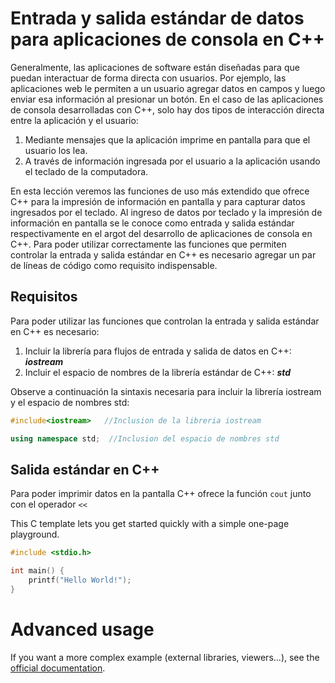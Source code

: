# Entrada y salida estándar de datos para aplicaciones de consola en C++

Generalmente, las aplicaciones de software están diseñadas para que puedan interactuar de forma directa con usuarios. Por ejemplo, las aplicaciones web le permiten a un usuario agregar datos en campos y luego enviar esa información al presionar un botón.
En el caso de las aplicaciones de consola desarrolladas con C++, solo hay dos tipos de interacción directa entre la aplicación y el usuario: 
<ol>
<li>Mediante mensajes que la aplicación imprime en pantalla para que el usuario los lea.</li>
<li>A través de información ingresada por el usuario a la aplicación usando el teclado de la computadora.</li>
</ol>

En esta lección veremos las funciones de uso más extendido que ofrece C++ para la impresión de información en pantalla y para capturar datos ingresados por el teclado.
Al ingreso de datos por teclado y la impresión de información en pantalla se le conoce como entrada y salida estándar respectivamente en el argot del desarrollo de aplicaciones de consola en C++.
Para poder utilizar correctamente las funciones que permiten controlar la entrada y salida estándar en C++ es necesario agregar un par de líneas de código como requisito indispensable.

## Requisitos

Para poder utilizar las funciones que controlan la entrada y salida estándar en C++ es necesario:
<ol>
<li>Incluir la librería para flujos de entrada y salida de datos en C++: <b><i>iostream</i></b></li>
<li>Incluir el espacio de nombres de la librería estándar de C++: <b><i>std</i></b></li>
</ol>

Observe a continuación la sintaxis necesaria para incluir la librería iostream y el espacio de nombres std:

```Cpp
#include<iostream>   //Inclusion de la libreria iostream

using namespace std;  //Inclusion del espacio de nombres std

```

## Salida estándar en C++

Para poder imprimir datos en la pantalla C++ ofrece la función `cout` junto con el operador `<<`

This C template lets you get started quickly with a simple one-page playground.

```C runnable
#include <stdio.h>

int main() {
	printf("Hello World!");
}

```

# Advanced usage

If you want a more complex example (external libraries, viewers...), see the [official documentation](https://tech.io/playgrounds/408/tech-io-documentation).
